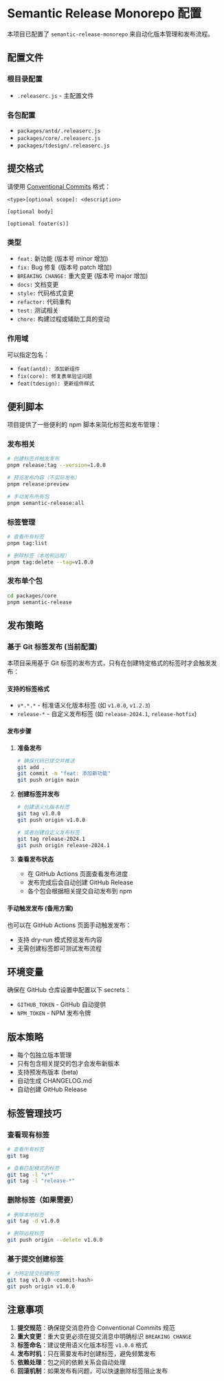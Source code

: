 # Semantic Release Monorepo 配置

本项目已配置了 `semantic-release-monorepo` 来自动化版本管理和发布流程。

## 配置文件

### 根目录配置

- `.releaserc.js` - 主配置文件

### 各包配置

- `packages/antd/.releaserc.js`
- `packages/core/.releaserc.js`
- `packages/tdesign/.releaserc.js`

## 提交格式

请使用 [Conventional Commits](https://www.conventionalcommits.org/) 格式：

```
<type>[optional scope]: <description>

[optional body]

[optional footer(s)]
```

### 类型

- `feat:` 新功能 (版本号 minor 增加)
- `fix:` Bug 修复 (版本号 patch 增加)
- `BREAKING CHANGE:` 重大变更 (版本号 major 增加)
- `docs:` 文档变更
- `style:` 代码格式变更
- `refactor:` 代码重构
- `test:` 测试相关
- `chore:` 构建过程或辅助工具的变动

### 作用域

可以指定包名：

- `feat(antd): 添加新组件`
- `fix(core): 修复表单验证问题`
- `feat(tdesign): 更新组件样式`

## 便利脚本

项目提供了一些便利的 npm 脚本来简化标签和发布管理：

### 发布相关

```bash
# 创建标签并触发发布
pnpm release:tag --version=1.0.0

# 预览发布内容（不实际发布）
pnpm release:preview

# 手动发布所有包
pnpm semantic-release:all
```

### 标签管理

```bash
# 查看所有标签
pnpm tag:list

# 删除标签（本地和远程）
pnpm tag:delete --tag=v1.0.0
```

### 发布单个包

```bash
cd packages/core
pnpm semantic-release
```

## 发布策略

### 基于 Git 标签发布 (当前配置)

本项目采用基于 Git 标签的发布方式，只有在创建特定格式的标签时才会触发发布：

#### 支持的标签格式

- `v*.*.*` - 标准语义化版本标签 (如 `v1.0.0`, `v1.2.3`)
- `release-*` - 自定义发布标签 (如 `release-2024.1`, `release-hotfix`)

#### 发布步骤

1. **准备发布**

   ```bash
   # 确保代码已提交并推送
   git add .
   git commit -m "feat: 添加新功能"
   git push origin main
   ```

2. **创建标签并发布**

   ```bash
   # 创建语义化版本标签
   git tag v1.0.0
   git push origin v1.0.0

   # 或者创建自定义发布标签
   git tag release-2024.1
   git push origin release-2024.1
   ```

3. **查看发布状态**
   - 在 GitHub Actions 页面查看发布进度
   - 发布完成后会自动创建 GitHub Release
   - 各个包会根据相关提交自动发布到 npm

#### 手动触发发布 (备用方案)

也可以在 GitHub Actions 页面手动触发发布：

- 支持 dry-run 模式预览发布内容
- 无需创建标签即可测试发布流程

## 环境变量

确保在 GitHub 仓库设置中配置以下 secrets：

- `GITHUB_TOKEN` - GitHub 自动提供
- `NPM_TOKEN` - NPM 发布令牌

## 版本策略

- 每个包独立版本管理
- 只有包含相关提交的包才会发布新版本
- 支持预发布版本 (beta)
- 自动生成 CHANGELOG.md
- 自动创建 GitHub Release

## 标签管理技巧

### 查看现有标签

```bash
# 查看所有标签
git tag

# 查看匹配模式的标签
git tag -l "v*"
git tag -l "release-*"
```

### 删除标签（如果需要）

```bash
# 删除本地标签
git tag -d v1.0.0

# 删除远程标签
git push origin --delete v1.0.0
```

### 基于提交创建标签

```bash
# 为特定提交创建标签
git tag v1.0.0 <commit-hash>
git push origin v1.0.0
```

## 注意事项

1. **提交规范**：确保提交消息符合 Conventional Commits 规范
2. **重大变更**：重大变更必须在提交消息中明确标识 `BREAKING CHANGE`
3. **标签命名**：建议使用语义化版本标签 `v1.0.0` 格式
4. **发布时机**：只在需要发布时创建标签，避免频繁发布
5. **依赖处理**：包之间的依赖关系会自动处理
6. **回滚机制**：如果发布有问题，可以快速删除标签阻止发布
